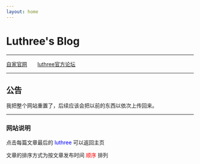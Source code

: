 ```yaml
---
layout: home
---
```


# Luthree's Blog

------

[自家官网](http://luthree.ml/zjxp)&ensp;&ensp;&ensp;&ensp;[luthree官方论坛](http://bbs.luthree.ml)

---------

## 公告

我把整个网站重置了，后续应该会把以前的东西以依次上传回来。

------

### 网站说明

点击每篇文章最后的 <font color="blue"> luthree </font> 可以返回主页

文章的排序方式为按文章发布时间 <font color="red">顺序</font> 排列
